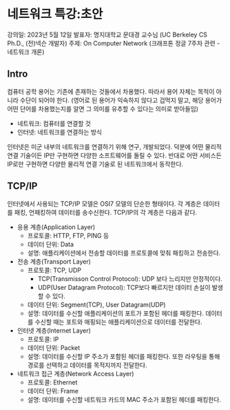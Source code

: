 # 네트워크 특강:초안

강의일: 2023년 5월 12일
발표자: 명지대학교 문대경 교수님 (UC Berkeley CS Ph.D., (전)넥슨 개발자)
주제: On Computer Network (크래프톤 정글 7주차 관련 - 네트워크 개론)

## Intro

컴퓨터 공학 용어는 기존에 존재하는 것들에서 차용했다. 따라서 용어 자체는 목적이 아니라 수단이 되어야 한다.
(영어로 된 용어가 익숙하지 않다고 겁먹지 말고, 해당 용어가 어떤 단어를 차용했는지를 알면 그 의미를 유추할 수 있다는 의미로 받아들임)

- 네트워크: 컴퓨터를 연결할 것
- 인터넷: 네트워크를 연결하는 방식

인터넷은 미군 내부의 네트워크를 연결하기 위해 연구, 개발되었다.
덕분에 어떤 물리적 연결 기술이든 IP만 구현하면 다양한 소프트웨어를 돌릴 수 있다. 반대로 어떤 서비스든 IP로만 구현하면 다양한 물리적 연결 기술로 된 네트워크에서 동작한다.

## TCP/IP

인터넷에서 사용되는 TCP/IP 모델은 OSI7 모델의 단순한 형태이다.
각 계층은 데이터를 패킹, 언패킹하여 데이터를 송수신한다. TCP/IP의 각 계층은 다음과 같다.

- 응용 계층(Application Layer)
  - 프로토콜: HTTP, FTP, PING 등
  - 데이터 단위: Data
  - 설명: 애플리케이션에서 전송할 데이터를 프로토콜에 맞춰 패킹하고 전송한다.
- 전송 계층(Transport Layer)
  - 프로토콜: TCP, UDP
    - TCP(Transmisson Control Protocol): UDP 보다 느리지만 안정적이다.
    - UDP(User Datagram Protocol): TCP보다 빠르지만 데이터 손실이 발생할 수 있다.
  - 데이터 단위: Segment(TCP), User Datagram(UDP)
  - 설명: 데이터를 수신할 애플리케이션의 포트가 포함된 헤더를 패킹한다. 데이터를 수신할 때는 포트와 매핑되는 애플리케이션으로 데이터를 전달한다.
- 인터넷 계층(Internet Layer)
  - 프로토콜: IP
  - 데이터 단위: Packet
  - 설명: 데이터를 수신할 IP 주소가 포함된 헤더를 패킹한다. 또한 라우팅을 통해 경로를 선택하고 데이터를 목적지까지 전달한다.
- 네트워크 접근 계층(Network Access Layer)
  - 프로토콜: Ethernet
  - 데이터 단위: Frame
  - 설명: 데이터를 수신할 네트워크 카드의 MAC 주소가 포함된 헤더를 패킹한다.
